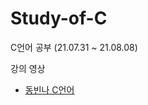 # Study-of-C
C언어 공부 (21.07.31 ~ 21.08.08)

강의 영상
- [동빈나 C언어](https://www.youtube.com/watch?v=dh4hdtZ00EU&list=PLRx0vPvlEmdDNHeulKC6JM25MmZVS_3nT)
